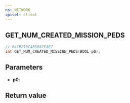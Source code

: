 ```yaml
---
ns: NETWORK
apiset: client
---
```

## GET_NUM_CREATED_MISSION_PEDS

```c
// 0xCB215C4B56A7FAE7
int GET_NUM_CREATED_MISSION_PEDS(BOOL p0);
```


## Parameters
* **p0**:

## Return value

